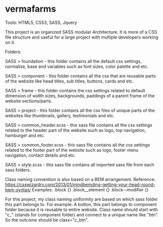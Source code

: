 # vermafarms

Tools: HTML5, CSS3, SASS, Jquery

This project is an organized SASS modular Architecture. It is more of a CSS file structure and useful for a large project with multiple developers working on it. 

Folders:

SASS > foundation - this folder contains all the default css settings, normalize, base and variables such as font sizes, color palette and etc.

SASS > component - this folder contains all the css that are reusable parts of the website like head titles, sub titles, buttons, cards and etc.

SASS > frame - this folder contains the css settings related to default dimension of width sizes, backgrounds, paddings of a parent frame of the website sections/parts.

SASS > project - this folder contains all the css files of unique parts of the websites like thumbnails, gallery, testimonials and etc.

SASS > common_header.scss - this sass file contains all the css settings related to the header part of the website such as logo, top navigation, hamburger and etc.

SASS > common_footer.scss - this sass file contains all the css settings related to the footer part of the website such as logo, footer menu navigation, contact details and etc.

SASS > style.scss - this sass file contains all imported sass file from each sass folders.


Class naming convention is also based on a BEM arrangement.
Reference: https://csswizardry.com/2013/01/mindbemding-getting-your-head-round-bem-syntax/
Examples:
.block {}
.block__element {}
.block--modifier {}

For this project, my class naming uniformity are based on which sass folder this part belongs to. 
For example: A button, this part belongs to component folder because it is reusable to entire website. Class name should start with "c_" (stands for component folder) and connect to a unique name like "btn". So the outcome should be class="c_btn".
